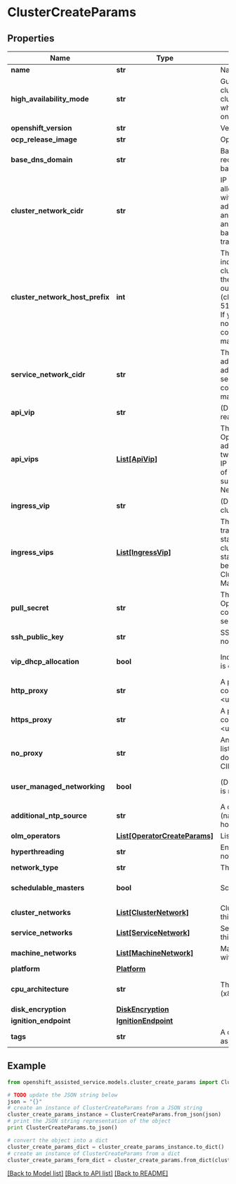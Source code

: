 # ClusterCreateParams


## Properties
Name | Type | Description | Notes
------------ | ------------- | ------------- | -------------
**name** | **str** | Name of the OpenShift cluster. | 
**high_availability_mode** | **str** | Guaranteed availability of the installed cluster. &#39;Full&#39; installs a Highly-Available cluster over multiple master nodes whereas &#39;None&#39; installs a full cluster over one node.  | [optional] [default to 'Full']
**openshift_version** | **str** | Version of the OpenShift cluster. | 
**ocp_release_image** | **str** | OpenShift release image URI. | [optional] 
**base_dns_domain** | **str** | Base domain of the cluster. All DNS records must be sub-domains of this base and include the cluster name. | [optional] 
**cluster_network_cidr** | **str** | IP address block from which Pod IPs are allocated. This block must not overlap with existing physical networks. These IP addresses are used for the Pod network, and if you need to access the Pods from an external network, configure load balancers and routers to manage the traffic. | [optional] [default to '10.128.0.0/14']
**cluster_network_host_prefix** | **int** | The subnet prefix length to assign to each individual node. For example, if clusterNetworkHostPrefix is set to 23, then each node is assigned a /23 subnet out of the given cidr (clusterNetworkCIDR), which allows for 510 (2^(32 - 23) - 2) pod IPs addresses. If you are required to provide access to nodes from an external network, configure load balancers and routers to manage the traffic. | [optional] 
**service_network_cidr** | **str** | The IP address pool to use for service IP addresses. You can enter only one IP address pool. If you need to access the services from an external network, configure load balancers and routers to manage the traffic. | [optional] [default to '172.30.0.0/16']
**api_vip** | **str** | (DEPRECATED) The virtual IP used to reach the OpenShift cluster&#39;s API. | [optional] 
**api_vips** | [**List[ApiVip]**](ApiVip.md) | The virtual IPs used to reach the OpenShift cluster&#39;s API. Enter one IP address for single-stack clusters, or up to two for dual-stack clusters (at most one IP address per IP stack used). The order of stacks should be the same as order of subnets in Cluster Networks, Service Networks, and Machine Networks. | [optional] 
**ingress_vip** | **str** | (DEPRECATED) The virtual IP used for cluster ingress traffic. | [optional] 
**ingress_vips** | [**List[IngressVip]**](IngressVip.md) | The virtual IPs used for cluster ingress traffic. Enter one IP address for single-stack clusters, or up to two for dual-stack clusters (at most one IP address per IP stack used). The order of stacks should be the same as order of subnets in Cluster Networks, Service Networks, and Machine Networks. | [optional] 
**pull_secret** | **str** | The pull secret obtained from Red Hat OpenShift Cluster Manager at console.redhat.com/openshift/install/pull-secret. | 
**ssh_public_key** | **str** | SSH public key for debugging OpenShift nodes. | [optional] 
**vip_dhcp_allocation** | **bool** | Indicate if virtual IP DHCP allocation mode is enabled. | [optional] [default to False]
**http_proxy** | **str** | A proxy URL to use for creating HTTP connections outside the cluster. http://\\&lt;username\\&gt;:\\&lt;pswd\\&gt;@\\&lt;ip\\&gt;:\\&lt;port\\&gt;  | [optional] 
**https_proxy** | **str** | A proxy URL to use for creating HTTPS connections outside the cluster. http://\\&lt;username\\&gt;:\\&lt;pswd\\&gt;@\\&lt;ip\\&gt;:\\&lt;port\\&gt;  | [optional] 
**no_proxy** | **str** | An \&quot;*\&quot; or a comma-separated list of destination domain names, domains, IP addresses, or other network CIDRs to exclude from proxying. | [optional] 
**user_managed_networking** | **bool** | (DEPRECATED) Indicate if the networking is managed by the user. | [optional] [default to False]
**additional_ntp_source** | **str** | A comma-separated list of NTP sources (name or IP) going to be added to all the hosts. | [optional] 
**olm_operators** | [**List[OperatorCreateParams]**](OperatorCreateParams.md) | List of OLM operators to be installed. | [optional] 
**hyperthreading** | **str** | Enable/disable hyperthreading on master nodes, worker nodes, or all nodes. | [optional] [default to 'all']
**network_type** | **str** | The desired network type used. | [optional] 
**schedulable_masters** | **bool** | Schedule workloads on masters | [optional] [default to False]
**cluster_networks** | [**List[ClusterNetwork]**](ClusterNetwork.md) | Cluster networks that are associated with this cluster. | [optional] 
**service_networks** | [**List[ServiceNetwork]**](ServiceNetwork.md) | Service networks that are associated with this cluster. | [optional] 
**machine_networks** | [**List[MachineNetwork]**](MachineNetwork.md) | Machine networks that are associated with this cluster. | [optional] 
**platform** | [**Platform**](Platform.md) |  | [optional] 
**cpu_architecture** | **str** | The CPU architecture of the image (x86_64/arm64/etc). | [optional] [default to 'x86_64']
**disk_encryption** | [**DiskEncryption**](DiskEncryption.md) |  | [optional] 
**ignition_endpoint** | [**IgnitionEndpoint**](IgnitionEndpoint.md) |  | [optional] 
**tags** | **str** | A comma-separated list of tags that are associated to the cluster. | [optional] 

## Example

```python
from openshift_assisted_service.models.cluster_create_params import ClusterCreateParams

# TODO update the JSON string below
json = "{}"
# create an instance of ClusterCreateParams from a JSON string
cluster_create_params_instance = ClusterCreateParams.from_json(json)
# print the JSON string representation of the object
print ClusterCreateParams.to_json()

# convert the object into a dict
cluster_create_params_dict = cluster_create_params_instance.to_dict()
# create an instance of ClusterCreateParams from a dict
cluster_create_params_form_dict = cluster_create_params.from_dict(cluster_create_params_dict)
```
[[Back to Model list]](../README.md#documentation-for-models) [[Back to API list]](../README.md#documentation-for-api-endpoints) [[Back to README]](../README.md)


